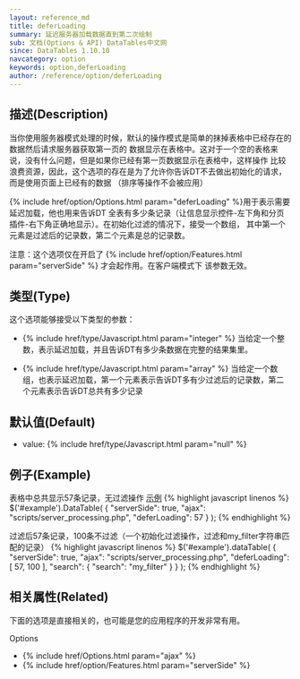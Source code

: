 ```yaml
---
layout: reference_md
title: deferLoading
summary: 延迟服务器加载数据直到第二次绘制
sub: 文档(Options & API) DataTables中文网
since: DataTables 1.10.10
navcategory: option
keywords: option,deferLoading
author: /reference/option/deferLoading
---
```


## 描述(Description)
当你使用服务器模式处理的时候，默认的操作模式是简单的抹掉表格中已经存在的数据然后请求服务器获取第一页的
数据显示在表格中。这对于一个空的表格来说，没有什么问题，但是如果你已经有第一页数据显示在表格中，这样操作
比较浪费资源，因此，这个选项的存在是为了允许你告诉DT不去做出初始化的请求，而是使用页面上已经有的数据
（排序等操作不会被应用）

{% include href/option/Options.html param="deferLoading" %}用于表示需要延迟加载，他也用来告诉DT
全表有多少条记录（让信息显示控件-左下角和分页插件-右下角正确地显示）。在初始化过滤的情况下，接受一个数组，
其中第一个元素是过滤后的记录数，第二个元素是总的记录数。

注意：这个选项仅在开启了 {% include href/option/Features.html param="serverSide" %} 才会起作用。在客户端模式下
该参数无效。

## 类型(Type)
这个选项能够接受以下类型的参数：

- {% include href/type/Javascript.html param="integer" %}
当给定一个整数，表示延迟加载，并且告诉DT有多少条数据在完整的结果集里。

- {% include href/type/Javascript.html param="array" %}
当给定一个数组，也表示延迟加载，第一个元素表示告诉DT多有少过滤后的记录数，第二个元素表示告诉DT总共有多少记录

## 默认值(Default)
 - value: {% include href/type/Javascript.html param="null" %} 
 
## 例子(Example)
表格中总共显示57条记录，无过滤操作 [示例](https://datatables.net/examples/server_side/defer_loading.html)
{% highlight javascript linenos %}
$('#example').DataTable( {
  "serverSide": true,
  "ajax": "scripts/server_processing.php",
  "deferLoading": 57
} );
{% endhighlight %}


过滤后57条记录，100条不过滤（一个初始化过滤操作，过滤和my_filter字符串匹配的记录）
{% highlight javascript linenos %}
$('#example').dataTable( {
  "serverSide": true,
  "ajax": "scripts/server_processing.php",
  "deferLoading": [ 57, 100 ],
  "search": {
    "search": "my_filter"
  }
} );
{% endhighlight %}

## 相关属性(Related)
下面的选项是直接相关的，也可能是您的应用程序的开发非常有用。

Options

- {% include href/Options.html param="ajax" %}
- {% include href/option/Features.html param="serverSide" %}
